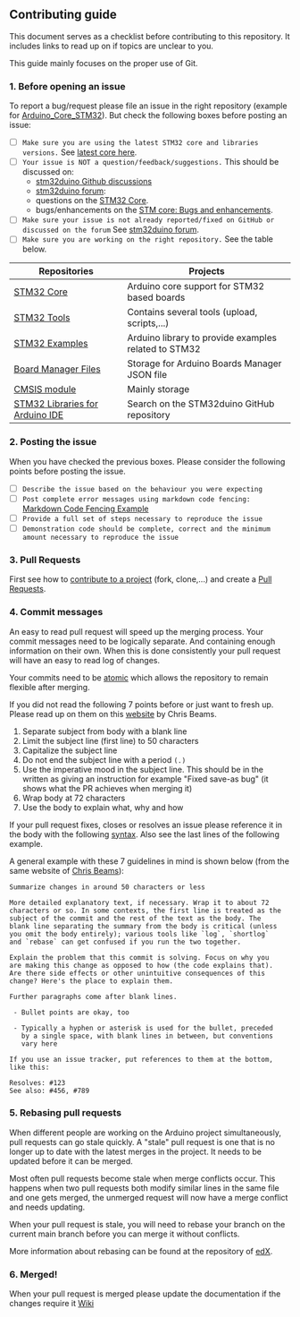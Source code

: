 ## Contributing guide
This document serves as a checklist before contributing to this repository.
It includes links to read up on if topics are unclear to you.

This guide mainly focuses on the proper use of Git.

### 1. Before opening an issue
To report a bug/request please file an issue in the right repository
(example for [Arduino_Core_STM32](https://github.com/stm32duino/Arduino_Core_STM32/issues/new/choose)).
But check the following boxes before posting an issue:

- [ ] `Make sure you are using the latest STM32 core and libraries versions.` See [latest core here](https://github.com/stm32duino/Arduino_Core_STM32/releases/latest).
- [ ] `Your issue is NOT a question/feedback/suggestions.` This should be discussed on:
  * [stm32duino Github discussions](https://github.com/orgs/stm32duino/discussions)
  * [stm32duino forum](http://stm32duino.com):
   * questions on the [STM32 Core](http://stm32duino.com/viewforum.php?f=35).
   * bugs/enhancements on the [STM core: Bugs and enhancements](http://stm32duino.com/viewforum.php?f=38).
- [ ] `Make sure your issue is not already reported/fixed on GitHub or discussed on the forum` See [stm32duino forum](http://stm32duino.com).
- [ ] `Make sure you are working on the right repository.` See the table below.

| Repositories | Projects |
|---|---|
|[STM32 Core](https://github.com/stm32duino/Arduino_Core_STM32) | Arduino core support for STM32 based boards |
|[STM32 Tools](https://github.com/stm32duino/Arduino_Tools) | Contains several tools (upload, scripts,...) |
|[STM32 Examples](https://github.com/stm32duino/STM32Examples) | Arduino library to provide examples related to STM32 |
|[Board Manager Files](https://github.com/stm32duino/BoardManagerFiles) | Storage for Arduino Boards Manager JSON file |
|[CMSIS module](https://github.com/stm32duino/ArduinoModule-CMSIS) | Mainly storage |
|[STM32 Libraries for Arduino IDE](https://github.com/stm32duino) | Search on the STM32duino GitHub repository |

### 2. Posting the issue
When you have checked the previous boxes. Please consider the following points before posting the issue.

- [ ] `Describe the issue based on the behaviour you were expecting`
- [ ] `Post complete error messages using markdown code fencing:` [Markdown Code Fencing Example](https://guides.github.com/features/mastering-markdown/#examples)
- [ ] `Provide a full set of steps necessary to reproduce the issue`
- [ ] `Demonstration code should be complete, correct and the minimum amount necessary to reproduce the issue`

### 3. Pull Requests
First see how to [contribute to a project](https://docs.github.com/en/get-started/exploring-projects-on-github/contributing-to-a-project) (fork, clone,...) and create a [Pull Requests](https://help.github.com/articles/about-pull-requests/).

### 4. Commit messages
An easy to read pull request will speed up the merging process. Your commit messages need to be logically separate.
And containing enough information on their own. When this is done consistently your pull request will have an easy
to read log of changes.

Your commits need to be [atomic](https://www.freshconsulting.com/atomic-commits/) which allows the repository to remain
flexible after merging.

If you did not read the following 7 points before or just want to fresh up. Please read up on them on this [website](https://chris.beams.io/posts/git-commit) by Chris Beams.

1. Separate subject from body with a blank line
2. Limit the subject line (first line) to 50 characters
3. Capitalize the subject line
4. Do not end the subject line with a period `(.)`
5. Use the imperative mood in the subject line.
This should be in the written as giving an instruction for example "Fixed save-as bug" (it shows what the PR achieves when merging it)
6. Wrap body at 72 characters
7. Use the body to explain what, why and how

If your pull request fixes, closes or resolves an issue please reference it in the body with the following [syntax](https://help.github.com/articles/closing-issues-via-commit-messages/). Also see the last lines of the following example.

A general example with these 7 guidelines in mind is shown below (from the same website of [Chris Beams](https://chris.beams.io/posts/git-commit)):
```
Summarize changes in around 50 characters or less

More detailed explanatory text, if necessary. Wrap it to about 72
characters or so. In some contexts, the first line is treated as the
subject of the commit and the rest of the text as the body. The
blank line separating the summary from the body is critical (unless
you omit the body entirely); various tools like `log`, `shortlog`
and `rebase` can get confused if you run the two together.

Explain the problem that this commit is solving. Focus on why you
are making this change as opposed to how (the code explains that).
Are there side effects or other unintuitive consequences of this
change? Here's the place to explain them.

Further paragraphs come after blank lines.

 - Bullet points are okay, too

 - Typically a hyphen or asterisk is used for the bullet, preceded
   by a single space, with blank lines in between, but conventions
   vary here

If you use an issue tracker, put references to them at the bottom,
like this:

Resolves: #123
See also: #456, #789
```

### 5. Rebasing pull requests
When different people are working on the Arduino project simultaneously, pull requests can go stale quickly. A "stale" pull request is one that is no longer up to date with the latest merges in the project. It needs to be updated before it can be merged.

Most often pull requests become stale when merge conflicts occur. This happens when two pull requests both modify similar lines in the same file and one gets merged, the unmerged request will now have a merge conflict and needs updating.

When your pull request is stale, you will need to rebase your branch on the current main branch before you can merge it without conflicts.

More information about rebasing can be found at the repository of [edX](https://github.com/edx/edx-platform/wiki/How-to-Rebase-a-Pull-Request).

### 6. Merged!
When your pull request is merged please update the documentation if the changes require it
[Wiki](https://github.com/stm32duino/Arduino_Core_STM32/wiki)

